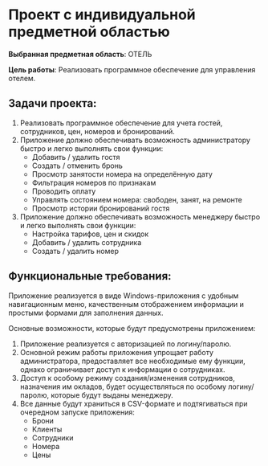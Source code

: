 # Проект с индивидуальной предметной областью

**Выбранная предметная область**: ОТЕЛЬ

**Цель работы**: Реализовать программное обеспечение для управления отелем.

## Задачи проекта:
1. Реализовать программное обеспечение для учета гостей, сотрудников, цен, номеров и бронирований.
2. Приложение должно обеспечивать возможность администратору быстро и легко выполнять свои функции:
   - Добавить / удалить гостя
   - Создать / отменить бронь
   - Просмотр занятости номера на определённую дату
   - Фильтрация номеров по признакам
   - Проводить оплату
   - Управлять состоянием номера: свободен, занят, на ремонте
   - Просмотр истории бронирований гостя
3. Приложение должно обеспечивать возможность менеджеру быстро и легко выполнять свои функции:
   - Настройка тарифов, цен и скидок
   - Добавить / удалить сотрудника
   - Создать / удалить номер

## Функциональные требования:
Приложение реализуется в виде Windows-приложения с удобным навигационным меню, качественным отображением информации и простыми формами для заполнения данных.

Основные возможности, которые будут предусмотрены приложением:
1. Приложение реализуется с авторизацией по логину/паролю.
2. Основной режим работы приложения упрощает работу администратора, предоставляет все необходимые ему функции, однако ограничивает доступ к информации о сотрудниках.
3. Доступ к особому режиму создания/изменения сотрудников, назначения им окладов, будет осуществляться по особому логину/паролю, которые будут выданы менеджеру.
4. Все данные будут храниться в CSV-формате и подтягиваться при очередном запуске приложения:
   - Брони
   - Клиенты
   - Сотрудники
   - Номера
   - Цены
